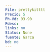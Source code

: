 ```yaml
---
File: prettykitttt
Precio: 5
Ph-Vd: 93-90
Fdesc: 
links: no
Status: None
fuente: Garca
bd: no
---
```

